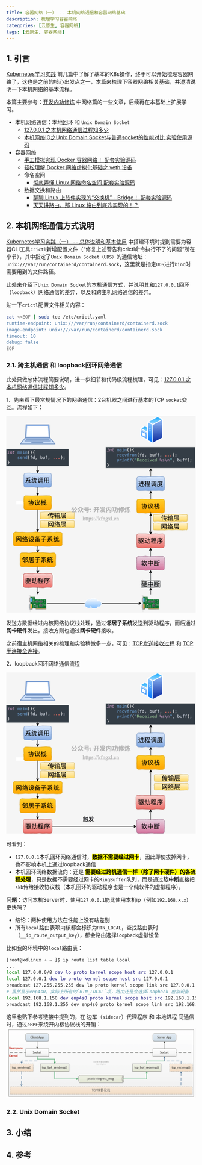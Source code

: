 ```yaml
---
title: 容器网络（一） -- 本机网络通信和容器网络基础
description: 梳理学习容器网络
categories: [云原生, 容器网络]
tags: [云原生, 容器网络]
---
```



## 1. 引言

[Kubernetes学习实践](https://xiaodongq.github.io/categories/kubernetes/) 前几篇中了解了基本的K8s操作，终于可以开始梳理容器网络了，这也是之前的核心出发点之一，本篇来梳理下容器网络相关基础，并澄清说明一下本机网络的基本流程。

本篇主要参考：[开发内功修炼](https://kfngxl.cn/index.php) 中网络篇的一些文章，后续再在本基础上扩展学习。
* 本机网络通信：本地回环 和 `Unix Domain Socket`
    * [127.0.0.1 之本机网络通信过程知多少](https://kfngxl.cn/index.php/archives/195/)
    * [本机网络IO之Unix Domain Socket与普通socket的性能对比 实验使用源码](https://kfngxl.cn/index.php/archives/211/)
* 容器网络
    * [手工模拟实现 Docker 容器网络！ 配套实验源码](https://kfngxl.cn/index.php/archives/460/)
    * [轻松理解 Docker 网络虚拟化基础之 veth 设备](https://kfngxl.cn/index.php/archives/415/)
    * 命名空间
        * [彻底弄懂 Linux 网络命名空间 配套实验源码](https://kfngxl.cn/index.php/archives/443/)
    * 数据交换和路由
        * [聊聊 Linux 上软件实现的“交换机” - Bridge！ 配套实验源码](https://kfngxl.cn/index.php/archives/430/)
        * [天天讲路由，那 Linux 路由到底咋实现的！？](https://kfngxl.cn/index.php/archives/488/)

## 2. 本机网络通信方式说明

[Kubernetes学习实践（一） -- 总体说明和基本使用](https://xiaodongq.github.io/2025/07/13/kubernetes-overview/) 中搭建环境时提到需要为容器CLI工具`crictl`新增配置文件（“修复上述警告和crictl命令执行不了的问题”所在小节），其中指定了`Unix Domain Socket（UDS）`的通信地址：`unix:///var/run/containerd/containerd.sock`，这里就是指定`UDS`进行`bind`时需要用到的文件路径。

此处来介绍下`Unix Domain Socket`的本机通信方式，并说明其和`127.0.0.1`回环（`loopback`）网络通信的差异，以及和跨主机网络通信的差异。

贴一下`crictl`配置文件相关内容：
```sh
cat <<EOF | sudo tee /etc/crictl.yaml
runtime-endpoint: unix:///var/run/containerd/containerd.sock
image-endpoint: unix:///var/run/containerd/containerd.sock
timeout: 10
debug: false
EOF
```

### 2.1. 跨主机通信 和 loopback回环网络通信

此处只做总体流程简要说明，进一步细节和代码级流程梳理，可见：[127.0.0.1 之本机网络通信过程知多少](https://kfngxl.cn/index.php/archives/195/)。

1、先来看下最常规情况下的网络通信：2台机器之间进行基本的TCP `socket`交互。流程如下：

![network-process-cross-host](/images/network-process-cross-host.png)

发送方数据经过内核网络协议栈处理，通过**邻居子系统**发送到驱动程序，而后通过**网卡硬件**发出。接收方则也通过**网卡硬件**接收。

之前宿主机网络相关的梳理和实验稍微多一点，可见：[TCP发送接收过程](https://xiaodongq.github.io/categories/tcp%E5%8F%91%E9%80%81%E6%8E%A5%E6%94%B6%E8%BF%87%E7%A8%8B/) 和 [TCP半连接全连接](https://xiaodongq.github.io/categories/tcp%E5%8D%8A%E8%BF%9E%E6%8E%A5%E5%85%A8%E8%BF%9E%E6%8E%A5/)。

2、loopback回环网络通信流程

![network-process-loopback](/images/network-process-loopback.png)

可看到：
* `127.0.0.1`本机回环网络通信时，**<mark>数据不需要经过网卡</mark>**，因此即使拔掉网卡，也不影响本机上通过loopback通信
* 本机回环网络数据流向：还是 **<mark>需要经过跨机通信一样（除了网卡硬件）的各流程处理</mark>**，只是数据不需要经过网卡的`RingBuffer`队列，而是通过**软中断**直接把`skb`传给接收协议栈（本机回环的驱动程序也是一个纯软件的虚拟程序）。

**问题**：访问本机Server时，使用`127.0.0.1​`能比使用本机ip（例如`192.168.x.x`）更快吗？
* 结论：两种使用方法在性能上没有啥差别
* 所有`local`路由表项内核都会标识为`RTN_LOCAL`，查找路由表时（`__ip_route_output_key`），都会路由选择`loopback`虚拟设备

比如我的环境中的`local`路由表：
```sh
[root@xdlinux ➜ ~ ]$ ip route list table local
...
local 127.0.0.0/8 dev lo proto kernel scope host src 127.0.0.1 
local 127.0.0.1 dev lo proto kernel scope host src 127.0.0.1 
broadcast 127.255.255.255 dev lo proto kernel scope link src 127.0.0.1 
# 虽然显示enp4s0，实际上所有的`RTN_LOCAL`项，路由还是会选择loopback 虚拟设备
local 192.168.1.150 dev enp4s0 proto kernel scope host src 192.168.1.150 
broadcast 192.168.1.255 dev enp4s0 proto kernel scope link src 192.168.1.150 
```

这里也贴下参考链接中提到的，在 边车（`sidecar`）代理程序 和 本地进程 间通信时，通过`eBPF`来绕开内核协议栈的开销：  
![ebpf-sidecar](/images/network-process-ebpf-sidecar.png)

### 2.2. Unix Domain Socket



## 3. 小结


## 4. 参考
